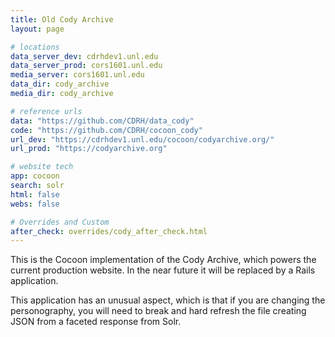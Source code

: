 ```yaml
---
title: Old Cody Archive
layout: page

# locations
data_server_dev: cdrhdev1.unl.edu
data_server_prod: cors1601.unl.edu
media_server: cors1601.unl.edu
data_dir: cody_archive
media_dir: cody_archive

# reference urls
data: "https://github.com/CDRH/data_cody"
code: "https://github.com/CDRH/cocoon_cody"
url_dev: "https://cdrhdev1.unl.edu/cocoon/codyarchive.org/"
url_prod: "https://codyarchive.org"

# website tech
app: cocoon
search: solr
html: false
webs: false

# Overrides and Custom
after_check: overrides/cody_after_check.html
---
```


<p>This is the Cocoon implementation of the Cody Archive, which powers the current production website. In the near future it will be replaced by a Rails application.</p>

<p>This application has an unusual aspect, which is that if you are changing the personography, you will need to break and hard refresh the file creating JSON from a faceted response from Solr.</p>
